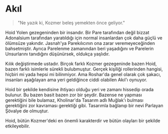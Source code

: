 # Akıl

> "Ne yazık ki, Kozmer beleş yemekten önce geliyor."

Hoid Yolen gezegeninden bir insandır. Bir Pare tarafından değil bizzat Adonalsium tarafından yaratıldığı için normal insanlardan çok daha güçlü ve ölümsüze yakındır. Jasnah'ya Parekılıcının ona zarar veremeyeceğinden bahsetmiştir. Ayrıca Parelenme zamanından beri yaşadığını ve Parelerin Unsurlarını tanıdığını düşünürsek, oldukça yaşlıdır. 

Kılık değiştirmede ustadır. Birçok farklı Kozmer gezegeninde bazen Hoid, bazen farklı isimlerle sürekli bulubmuştur. Gerçek kişiliği rollerinden hangisi, hiçbiri mi yada hepsi mi bilinmiyor. Ama Roshar'da genel olarak çok şakacı, insanları aşağılayan ama yeri geldiğince ciddi olabilen Akıl'ı oynuyor. 

Hoid bir şekilde kendisine ihtiyacı olduğu yeri ve zamanı hissedip orada bulunur. Bu bazen basit bazen zor bir şeydir. Bazense ne yapması gerektiğini bile bulamaz, Kholinar'da Tasarım adlı Muğlak'ı bulması gerektiğini zor kavraması gerektiği gibi. Tasarımla bağlanıp bir nevi Parlayan Şövalye de olmuştur. 

Hoid, bütün Kozmer'deki en önemli karakterdir ve bütün olayları bir şekilde etkileyebilir.
